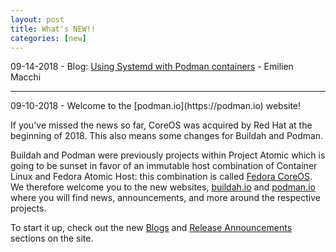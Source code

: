 ```yaml
---
layout: post
title: What's NEW!!
categories: [new]
---
```


09-14-2018 - Blog: [Using Systemd with Podman containers](https://podman.io/blogs/2018/09/13/systemd.html) - Emilien Macchi
<hr>
09-10-2018 - Welcome to the [podman.io](https://podman.io) website!

If you've missed the news so far, CoreOS was acquired by Red Hat at the beginning of 2018. This also means some changes for Buildah and Podman.

Buildah and Podman were previously projects within Project Atomic which is going to be sunset in favor of an immutable host combination of Container Linux and Fedora Atomic Host: this combination is called [Fedora CoreOS](https://coreos.fedoraproject.org). We therefore welcome you to the new websites, [buildah.io](https://buildah.io) and [podman.io](https://podman.io) where you will find news, announcements, and more around the respective projects.

To start it up, check out the new <a href="../blogs">Blogs</a> and <a href="../releases">Release Announcements</a> sections on the site.
